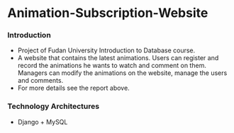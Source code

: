 # Animation-Subscription-Website

### Introduction
* Project of Fudan University Introduction to Database course.
* A website that contains the latest animations. Users can register and record the animations he wants to watch and comment on them. Managers can modify the animations on the website, manage the users and comments.
* For more details see the report above.

### Technology Architectures
* Django + MySQL
